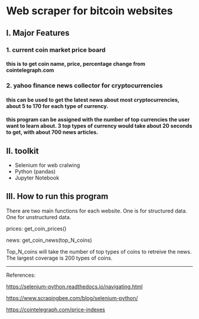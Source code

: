 # Web scraper for bitcoin websites

## I. Major Features
### 1. current coin market price board
#### this is to get coin name, price, percentage change from cointelegraph.com

### 2. yahoo finance news collector for cryptocurrencies
#### this can be used to get the latest news about most cryptocurrencies, about 5 to 170 for each type of currency.
#### this program can be assigned with the number of top currencies the user want to learn about. 3 top types of currency would take about 20 seconds to get, with about 700 news articles.

## II. toolkit
- Selenium for web cralwing
- Python (pandas)
- Jupyter Notebook

## III. How to run this program 
There are two main functions for each website. One is for structured data. One for unstructured data.

prices:
get_coin_prices()

news:
get_coin_news(top_N_coins)

Top_N_coins will take the number of top types of coins to retreive the news. The largest coverage is 200 types of coins.


--------
References:

https://selenium-python.readthedocs.io/navigating.html

https://www.scrapingbee.com/blog/selenium-python/

https://cointelegraph.com/price-indexes